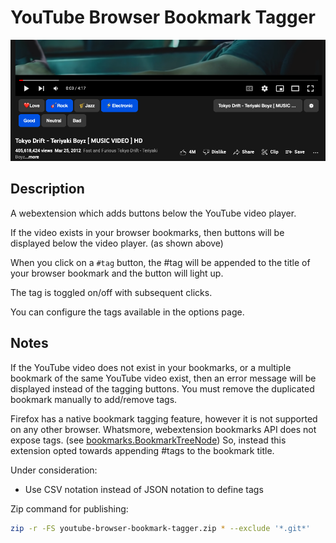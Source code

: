 # YouTube Browser Bookmark Tagger

![example](images/example.png)

## Description

A webextension which adds buttons below the YouTube video player.

If the video exists in your browser bookmarks, then buttons will be
displayed below the video player. (as shown above)

When you click on a <code class="btn-active">#tag</code>
button, the #tag will be appended to the title of your browser bookmark
and the button will light up.

The tag is toggled on/off with subsequent clicks.

You can configure the tags available in the options page.

## Notes

If the YouTube video does not exist in your bookmarks, or a multiple bookmark of the same
YouTube video exist, then an error message will be displayed instead of the tagging buttons.
You must remove the duplicated bookmark manually to add/remove tags.

Firefox has a native bookmark tagging feature, however it is not supported on any other browser.
Whatsmore, webextension bookmarks API does not expose tags.
(see [bookmarks.BookmarkTreeNode](https://developer.mozilla.org/en-US/docs/Mozilla/Add-ons/WebExtensions/API/bookmarks/BookmarkTreeNode))
So, instead this extension opted towards appending #tags to the bookmark title.

Under consideration:
* Use CSV notation instead of JSON notation to define tags

Zip command for publishing:
```bash
zip -r -FS youtube-browser-bookmark-tagger.zip * --exclude '*.git*'
```